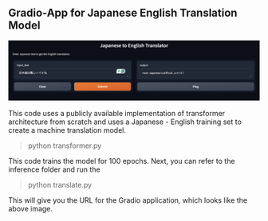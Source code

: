 ## Gradio-App for Japanese English Translation Model

![](nihongo_muzukashii.png)


This code uses a publicly available implementation of transformer architecture from scratch and uses a Japanese - English training set to create a machine translation model. 

> python transformer.py

This code trains the model for 100 epochs. Next, you can refer to the inference folder and run the

> python translate.py

This will give you the URL for the Gradio application, which looks like the above image.
